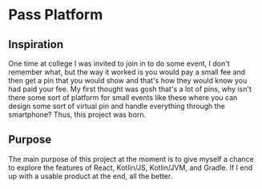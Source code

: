 # Pass Platform

## Inspiration
One time at college I was invited to join in to do some event, I don't remember what,
but the way it worked is you would pay a small fee and then get a pin that you would show
and that's how they would know you had paid your fee. My first thought was gosh that's a lot
of pins, why isn't there some sort of platform for small events like these where you can 
design some sort of virtual pin and handle everything through the smartphone? Thus,
this project was born.

## Purpose
The main purpose of this project at the moment is to give myself a chance to explore the features
of React, Kotlin/JS, Kotlin/JVM, and Gradle. If I end up with a usable product at the end,
all the better.
